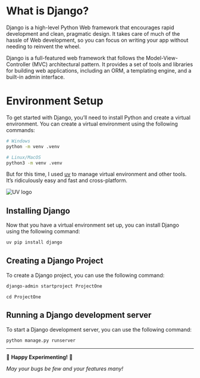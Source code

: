 # What is Django?
Django is a high-level Python Web framework that encourages rapid development and clean, pragmatic design. It takes care of much of the hassle of Web development, so you can focus on writing your app without needing to reinvent the wheel.

Django is a full-featured web framework that follows the Model-View-Controller (MVC) architectural pattern. It provides a set of tools and libraries for building web applications, including an ORM, a templating engine, and a built-in admin interface.

# Environment Setup
To get started with Django, you’ll need to install Python and create a virtual environment. You can create a virtual environment using the following commands:

```bash
# Windows
python -m venv .venv
```

```bash
# Linux/MacOS
python3 -m venv .venv
```
But for this time, I used [uv](https://docs.astral.sh/uv/) to manage virtual environment and other tools. It’s ridiculously easy and fast and cross-platform.

![UV logo](https://github.com/astral-sh/uv/assets/1309177/03aa9163-1c79-4a87-a31d-7a9311ed9310#only-dark)

## Installing Django
Now that you have a virtual environment set up, you can install Django using the following command:
```bash
uv pip install django
```
## Creating a Django Project
To create a Django project, you can use the following command:
```bash
django-admin startproject ProjectOne
```
```base
cd ProjectOne
```
## Running a Django development server
To start a Django development server, you can use the following command:
```bash
python manage.py runserver
```

---

🎉 **Happy Experimenting!** 🎉


*May your bugs be few and your features many!*